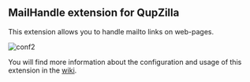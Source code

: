 MailHandle extension for QupZilla
-------------------------------------------------
This extension allows you to handle mailto links on web-pages. 

![conf2](http://i.imgur.com/HKj1DY9.png)

You will find more information about the configuration and usage of this extension in the [wiki](https://github.com/QupZilla/qupzilla-plugins/wiki/Mail-Handle).
